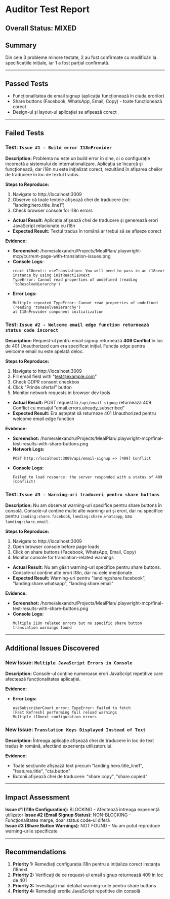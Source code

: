 # Auditor Test Report

## Overall Status: MIXED

## Summary
Din cele 3 probleme minore testate, 2 au fost confirmate cu modificări la specificațiile inițiale, iar 1 a fost parțial confirmată.

---

## Passed Tests
- Funcționalitatea de email signup (aplicația funcționează în ciuda erorilor)
- Share buttons (Facebook, WhatsApp, Email, Copy) - toate funcționează corect
- Design-ul și layout-ul aplicației se afișează corect

---

## Failed Tests

### Test: `Issue #1 - Build error I18nProvider`

**Description:**
Problema nu este un build error în sine, ci o configurație incorectă a sistemului de internationalizare. Aplicația se încarcă și funcționează, dar i18n nu este inițializat corect, rezultând în afișarea cheilor de traducere în loc de textul tradus.

**Steps to Reproduce:**
1. Navigate to http://localhost:3009
2. Observe că toate textele afișează chei de traducere (ex: "landing:hero.title_line1")
3. Check browser console for i18n errors

- **Actual Result:** Aplicația afișează chei de traducere și generează erori JavaScript relacionate cu i18n
- **Expected Result:** Textul tradus în română ar trebui să se afișeze corect

**Evidence:**
- **Screenshot:** /home/alexandru/Projects/MealPlan/.playwright-mcp/current-page-with-translation-issues.png
- **Console Logs:**
  ```
  react-i18next:: useTranslation: You will need to pass in an i18next instance by using initReactI18next
  TypeError: Cannot read properties of undefined (reading 'toResolveHierarchy')
  ```
- **Error Logs:**
  ```
  Multiple repeated TypeError: Cannot read properties of undefined (reading 'toResolveHierarchy')
  at I18nProvider component initialization
  ```

### Test: `Issue #2 - Welcome email edge function returnează status code incorect`

**Description:**
Request-ul pentru email signup returnează **409 Conflict** în loc de 401 Unauthorized cum era specificat inițial. Funcția edge pentru welcome email nu este apelată deloc.

**Steps to Reproduce:**
1. Navigate to http://localhost:3009
2. Fill email field with "test@example.com"
3. Check GDPR consent checkbox
4. Click "Prinde oferta!" button
5. Monitor network requests in browser dev tools

- **Actual Result:** POST request la `/api/email-signup` returnează 409 Conflict cu mesajul "email.errors.already_subscribed"
- **Expected Result:** Era așteptat să returneze 401 Unauthorized pentru welcome email edge function

**Evidence:**
- **Screenshot:** /home/alexandru/Projects/MealPlan/.playwright-mcp/final-test-results-with-share-buttons.png
- **Network Logs:**
  ```
  POST http://localhost:3009/api/email-signup => [409] Conflict
  ```
- **Console Logs:**
  ```
  Failed to load resource: the server responded with a status of 409 (Conflict)
  ```

### Test: `Issue #3 - Warning-uri traduceri pentru share buttons`

**Description:**
Nu am observat warning-uri specifice pentru share buttons în consolă. Console-ul conține multe alte warning-uri și erori, dar nu specifice pentru `landing:share.facebook`, `landing:share.whatsapp`, sau `landing:share.email`.

**Steps to Reproduce:**
1. Navigate to http://localhost:3009
2. Open browser console before page loads
3. Click on share buttons (Facebook, WhatsApp, Email, Copy)
4. Monitor console for translation-related warnings

- **Actual Result:** Nu am găsit warning-uri specifice pentru share buttons. Console-ul conține alte erori i18n, dar nu cele menționate
- **Expected Result:** Warning-uri pentru "landing:share.facebook", "landing:share.whatsapp", "landing:share.email"

**Evidence:**
- **Screenshot:** /home/alexandru/Projects/MealPlan/.playwright-mcp/final-test-results-with-share-buttons.png
- **Console Logs:**
  ```
  Multiple i18n related errors but no specific share button translation warnings found
  ```

---

## Additional Issues Discovered

### New Issue: `Multiple JavaScript Errors in Console`

**Description:**
Console-ul conține numeroase erori JavaScript repetitive care afectează funcționalitatea aplicației.

**Evidence:**
- **Error Logs:**
  ```
  useSubscriberCount error: TypeError: Failed to fetch
  [Fast Refresh] performing full reload warnings
  Multiple i18next configuration errors
  ```

### New Issue: `Translation Keys Displayed Instead of Text`

**Description:**
Întreaga aplicație afișează chei de traducere în loc de text tradus în română, afectând experiența utilizatorului.

**Evidence:**
- Toate secțiunile afișează text precum "landing:hero.title_line1", "features.title", "cta.button"
- Butonii afișează chei de traducere: "share.copy", "share.copied"

---

## Impact Assessment

**Issue #1 (I18n Configuration):** BLOCKING - Afectează întreaga experiență utilizator
**Issue #2 (Email Signup Status):** NON-BLOCKING - Funcționalitatea merge, doar status code-ul diferă  
**Issue #3 (Share Button Warnings):** NOT FOUND - Nu am putut reproduce warning-urile specificate

---

## Recommendations

1. **Priority 1:** Remediați configurația i18n pentru a inițializa corect instanța i18next
2. **Priority 2:** Verificați de ce request-ul email signup returnează 409 în loc de 401
3. **Priority 3:** Investigați mai detaliat warning-urile pentru share buttons
4. **Priority 4:** Remediați erorile JavaScript repetitive din consolă